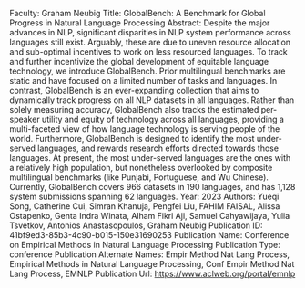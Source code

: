 Faculty: Graham Neubig
Title: GlobalBench: A Benchmark for Global Progress in Natural Language Processing
Abstract: Despite the major advances in NLP, significant disparities in NLP system performance across languages still exist. Arguably, these are due to uneven resource allocation and sub-optimal incentives to work on less resourced languages. To track and further incentivize the global development of equitable language technology, we introduce GlobalBench. Prior multilingual benchmarks are static and have focused on a limited number of tasks and languages. In contrast, GlobalBench is an ever-expanding collection that aims to dynamically track progress on all NLP datasets in all languages. Rather than solely measuring accuracy, GlobalBench also tracks the estimated per-speaker utility and equity of technology across all languages, providing a multi-faceted view of how language technology is serving people of the world. Furthermore, GlobalBench is designed to identify the most under-served languages, and rewards research efforts directed towards those languages. At present, the most under-served languages are the ones with a relatively high population, but nonetheless overlooked by composite multilingual benchmarks (like Punjabi, Portuguese, and Wu Chinese). Currently, GlobalBench covers 966 datasets in 190 languages, and has 1,128 system submissions spanning 62 languages.
Year: 2023
Authors: Yueqi Song, Catherine Cui, Simran Khanuja, Pengfei Liu, FAHIM FAISAL, Alissa Ostapenko, Genta Indra Winata, Alham Fikri Aji, Samuel Cahyawijaya, Yulia Tsvetkov, Antonios Anastasopoulos, Graham Neubig
Publication ID: 41bf9ed3-85b3-4c90-b015-150e31690253
Publication Name: Conference on Empirical Methods in Natural Language Processing
Publication Type: conference
Publication Alternate Names: Empir Method Nat Lang Process, Empirical Methods in Natural Language Processing, Conf Empir Method Nat Lang Process, EMNLP
Publication Url: https://www.aclweb.org/portal/emnlp
